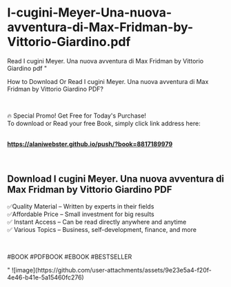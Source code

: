 # I-cugini-Meyer-Una-nuova-avventura-di-Max-Fridman-by-Vittorio-Giardino.pdf
Read I cugini Meyer. Una nuova avventura di Max Fridman by Vittorio Giardino pdf
"<p>How to Download Or Read I cugini Meyer. Una nuova avventura di Max Fridman by Vittorio Giardino PDF?</p>
<p>&nbsp;</p>
<p>&#128293;  Special Promo! Get Free for Today's Purchase!<br />To download or Read your free Book, simply click link address here:&nbsp;<br />&nbsp;</p>
<p><a href=""https://alaniwebster.github.io/push/?book=8817189979""><strong>https://alaniwebster.github.io/push/?book=8817189979</strong></a></p>
<p>&nbsp;</p>
<h2>Download I cugini Meyer. Una nuova avventura di Max Fridman by Vittorio Giardino PDF</h2>
<p>&#x2705;Quality Material &ndash; Written by experts in their fields<br />&#x2705;Affordable Price &ndash; Small investment for big results<br />&#x2705; Instant Access &ndash; Can be read directly anywhere and anytime<br />&#x2705; Various Topics &ndash; Business, self-development, finance, and more</p>
<p>&nbsp;</p>
<p>#BOOK #PDFBOOK #EBOOK #BESTSELLER</p>
"
![image](https://github.com/user-attachments/assets/9e23e5a4-f20f-4e46-b41e-5a15460fc276)
